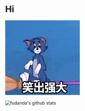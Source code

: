 # Hi

![笑出强大](./img/1.gif)

![fudanda's github stats](https://github-readme-stats.vercel.app/api?username=fudanda&show_icons=true&line_height=30)
